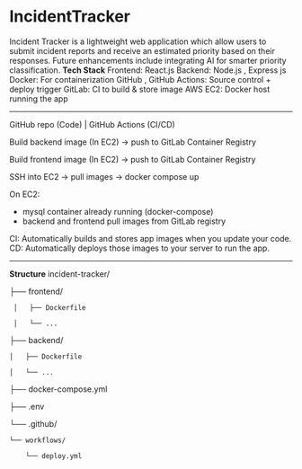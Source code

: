 # IncidentTracker
Incident Tracker is a lightweight web application which allow users to submit incident reports and receive an estimated priority based on their responses. Future enhancements include integrating AI for smarter priority classification.
**Tech Stack**
Frontend:	React.js 
Backend:  Node.js , Express js
Docker: 	For containerization
GitHub , GitHub Actions:   Source control + deploy trigger
GitLab: 	CI to build & store image
AWS EC2:	Docker host running the app

_________________________________________________________________________
GitHub repo (Code)
      |
GitHub Actions (CI/CD)

 Build backend image (In EC2) → push to GitLab Container Registry

 Build frontend image (In EC2) → push to GitLab Container Registry

 SSH into EC2 → pull images → docker compose up
     
On EC2:
  - mysql container already running (docker-compose)
  - backend and frontend pull images from GitLab registry

CI: Automatically builds and stores app images when you update your code.
CD: Automatically deploys those images to your server to run the app.
_________________________________________________________________________

**Structure**
incident-tracker/

├── frontend/

     │   ├── Dockerfile

     │   └── ...

├── backend/

    │   ├── Dockerfile

    │   └── ...

├── docker-compose.yml

├── .env

└── .github/

    └── workflows/

        └── deploy.yml

